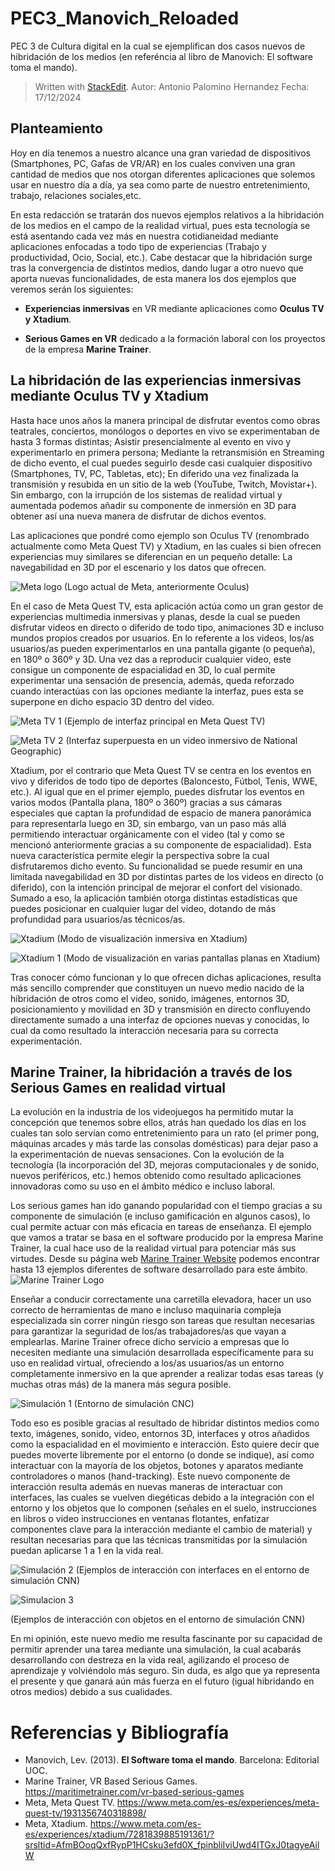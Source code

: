 # PEC3_Manovich_Reloaded
PEC 3 de Cultura digital en la cual se ejemplifican dos casos nuevos de hibridación de los medios (en referéncia al libro de Manovich: El software toma el mando).


> Written with [StackEdit](https://stackedit.io/).
Autor: Antonio Palomino Hernandez
Fecha: 17/12/2024

## **Planteamiento**


Hoy en día tenemos a nuestro alcance una gran variedad de dispositivos (Smartphones, PC, Gafas de VR/AR) en los cuales conviven una gran cantidad de medios que nos otorgan diferentes aplicaciones que solemos usar en nuestro día a día, ya sea como parte de nuestro entretenimiento, trabajo, relaciones sociales,etc.

En esta redacción se tratarán dos nuevos ejemplos relativos a la hibridación de los medios en el campo de la realidad virtual, pues esta tecnología se está asentando cada vez más en nuestra cotidianeidad mediante aplicaciones enfocadas a todo tipo de experiencias (Trabajo y productividad, Ocio, Social, etc.). Cabe destacar que la hibridación surge tras la convergencia de distintos medios, dando lugar a otro nuevo que aporta nuevas funcionalidades, de esta manera los dos ejemplos que veremos serán los siguientes:

- **Experiencias inmersivas** en VR mediante aplicaciones como **Oculus TV y Xtadium**.

- **Serious Games en VR** dedicado a la formación laboral con los proyectos de la empresa **Marine Trainer**.

## La hibridación de las experiencias inmersivas mediante Oculus TV y Xtadium

Hasta hace unos años la manera principal de disfrutar eventos como obras teatrales, conciertos, monólogos o deportes en vivo se experimentaban de hasta 3 formas distintas; Asistir presencialmente al evento en vivo y experimentarlo en primera persona; Mediante la retransmisión en Streaming de dicho evento, el cual puedes seguirlo desde casi cualquier dispositivo (Smartphones, TV, PC, Tabletas, etc); En diferido una vez finalizada la transmisión y resubida en un sitio de la web (YouTube, Twitch, Movistar+). Sin embargo, con la irrupción de los sistemas de realidad virtual y aumentada podemos añadir su componente de inmersión en 3D para obtener así una nueva manera de disfrutar de dichos eventos.

Las aplicaciones que pondré como ejemplo son Oculus TV (renombrado actualmente como Meta Quest TV) y Xtadium, en las cuales si bien ofrecen experiencias muy similares se diferencian en un pequeño detalle: La navegabilidad en 3D por el escenario y los datos que ofrecen.

![Meta logo](https://github.com/user-attachments/assets/7c6627f9-867d-4862-a95e-d54a5139ec88)
(Logo actual de Meta, anteriormente Oculus)

En el caso de Meta Quest TV, esta aplicación actúa como un gran gestor de experiencias multimedia inmersivas y planas, desde la cual se pueden disfrutar videos en directo o diferido de todo tipo, animaciones 3D e incluso mundos propios creados por usuarios. En lo referente a los videos, los/as usuarios/as pueden experimentarlos en una pantalla gigante (o pequeña), en 180º o 360º y 3D. Una vez das a reproducir cualquier video, este consigue un componente de espacialidad en 3D, lo cual permite experimentar una sensación de presencia, además, queda reforzado cuando interactúas con las opciones mediante la interfaz, pues esta se superpone en dicho espacio 3D dentro del video.

![Meta TV 1](https://github.com/user-attachments/assets/295be166-9aca-485c-b00d-e7431b2db91a)
(Ejemplo de interfaz principal en Meta Quest TV)

![Meta TV 2](https://github.com/user-attachments/assets/b3228b72-a062-49a9-a9f2-bf77269071b8)
(Interfaz superpuesta en un video inmersivo de National Geographic)



Xtadium, por el contrario que Meta Quest TV se centra en los eventos en vivo y diferidos de todo tipo de deportes (Baloncesto, Fútbol, Tenis, WWE, etc.). Al igual que en el primer ejemplo, puedes disfrutar los eventos en varios modos (Pantalla plana, 180º o 360º) gracias a sus cámaras especiales que captan la profundidad de espacio de manera panorámica para representarla luego en 3D, sin embargo, van un paso más allá permitiendo interactuar orgánicamente con el video (tal y como se mencionó anteriormente gracias a su componente de espacialidad). Esta nueva característica permite elegir la perspectiva sobre la cual disfrutaremos dicho evento. Su funcionalidad se puede resumir en una limitada navegabilidad en 3D por distintas partes de los videos en directo (o diferido), con la intención principal de mejorar el confort del visionado. Sumado a eso, la aplicación también otorga distintas estadísticas que puedes posicionar en cualquier lugar del video, dotando de más profundidad para usuarios/as técnicos/as.

![Xtadium](https://github.com/user-attachments/assets/f435ceaa-307b-47c1-98f9-124262eded89)
(Modo de visualización inmersiva en Xtadium)

![Xtadium 1](https://github.com/user-attachments/assets/1288ec2a-8c38-462f-b09b-d039ff36b197)
(Modo de visualización en varias pantallas planas en Xtadium)


Tras conocer cómo funcionan y lo que ofrecen dichas aplicaciones, resulta más sencillo comprender que constituyen un nuevo medio nacido de la hibridación de otros como el video, sonido, imágenes, entornos 3D, posicionamiento y movilidad en 3D y transmisión en directo confluyendo directamente sumado a una interfaz de opciones nuevas y conocidas, lo cual da como resultado la interacción necesaria para su correcta experimentación.

## Marine Trainer, la hibridación a través de los Serious Games en realidad virtual

La evolución en la industria de los videojuegos ha permitido mutar la concepción que tenemos sobre ellos, atrás han quedado los días en los cuales tan solo servían como entretenimiento para un rato (el primer pong, máquinas arcades y más tarde las consolas domésticas) para dejar paso a la experimentación de nuevas sensaciones. Con la evolución de la tecnología (la incorporación del 3D, mejoras computacionales y de sonido, nuevos periféricos, etc.) hemos obtenido como resultado aplicaciones innovadoras como su uso en el ámbito médico e incluso laboral.

Los serious games han ido ganando popularidad con el tiempo gracias a su componente de simulación (e incluso gamificación en algunos casos), lo cual permite actuar con más eficacia en tareas de enseñanza. El ejemplo que vamos a tratar se basa en el software producido por la empresa Marine Trainer, la cual hace uso de la realidad virtual para potenciar más sus virtudes. Desde su página web [Marine Trainer Website](https://maritimetrainer.com/vr-based-serious-games) podemos encontrar hasta 13 ejemplos diferentes de software desarrollado para este ámbito.
![Marine Trainer Logo](https://github.com/user-attachments/assets/e93c6b2a-2fea-4240-88a0-8d9f0e5a81c9)


Enseñar a conducir correctamente una carretilla elevadora, hacer un uso correcto de herramientas de mano e incluso maquinaria compleja especializada sin correr ningún riesgo son tareas que resultan necesarias para garantizar la seguridad de los/as trabajadores/as que vayan a emplearlas. Marine Trainer ofrece dicho servicio a empresas que lo necesiten mediante una simulación desarrollada específicamente para su uso en realidad virtual, ofreciendo a los/as usuarios/as un entorno completamente inmersivo en la que aprender a realizar todas esas tareas (y muchas otras más) de la manera más segura posible.

![Simulación 1](https://github.com/user-attachments/assets/9ace4f16-bd09-4d92-bd51-b0ec001340fc)
(Entorno de simulación CNC)

Todo eso es posible gracias al resultado de hibridar distintos medios como texto, imágenes, sonido, video, entornos 3D, interfaces y otros añadidos como la espacialidad en el movimiento e interacción. Esto quiere decir que puedes moverte libremente por el entorno (o donde se indique), así como interactuar con la mayoría de los objetos, botones y aparatos mediante controladores o manos (hand-tracking). Este nuevo componente de interacción resulta además en nuevas maneras de interactuar con interfaces, las cuales se vuelven diegéticas debido a la integración con el entorno y los objetos que lo componen (señales en el suelo, instrucciones en libros o video instrucciones en ventanas flotantes, enfatizar componentes clave para la interacción mediante el cambio de material) y resultan necesarias para que las técnicas transmitidas por la simulación puedan aplicarse 1 a 1 en la vida real.

![Simulación 2](https://github.com/user-attachments/assets/9149d8b9-b118-42cd-881a-a328c1a7ca14)
(Ejemplos de interacción con interfaces en el entorno de simulación CNN)

![Simulacion 3](https://github.com/user-attachments/assets/026f647f-6a42-416f-a122-378b6cc77290)

(Ejemplos de interacción con objetos en el entorno de simulación CNN)

En mi opinión, este nuevo medio me resulta fascinante por su capacidad de permitir aprender una tarea mediante una simulación, la cual acabarás desarrollando con destreza en la vida real, agilizando el proceso de aprendizaje y volviéndolo más seguro. Sin duda, es algo que ya representa el presente y que ganará aún más fuerza en el futuro (igual hibridando en otros medios) debido a sus cualidades.

# Referencias y Bibliografía
- Manovich, Lev. (2013).  **El Software toma el mando**. Barcelona: Editorial UOC.
- Marine Trainer, VR Based Serious Games.  https://maritimetrainer.com/vr-based-serious-games
- Meta, Meta Quest TV. https://www.meta.com/es-es/experiences/meta-quest-tv/1931356740318898/
- Meta, Xtadium. https://www.meta.com/es-es/experiences/xtadium/7281839885191361/?srsltid=AfmBOoqQxfRypP1HCsku3efd0X_fpinbliIviUwd4ITGxJ0tagyeAilW
